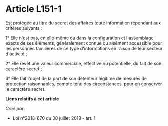 # Article L151-1

Est protégée au titre du secret des affaires toute information répondant aux critères suivants :

1° Elle n'est pas, en elle-même ou dans la configuration et l'assemblage exacts de ses éléments, généralement connue ou
aisément accessible pour les personnes familières de ce type d'informations en raison de leur secteur d'activité ;

2° Elle revêt une valeur commerciale, effective ou potentielle, du fait de son caractère secret ;

3° Elle fait l'objet de la part de son détenteur légitime de mesures de protection raisonnables, compte tenu des
circonstances, pour en conserver le caractère secret.

**Liens relatifs à cet article**

_Créé par_:

  - Loi n°2018-670 du 30 juillet 2018 - art. 1
